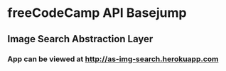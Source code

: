 # freeCodeCamp API Basejump

## Image Search Abstraction Layer

### App can be viewed at http://as-img-search.herokuapp.com
